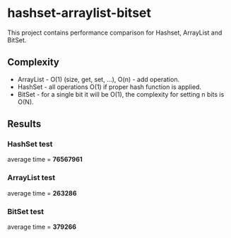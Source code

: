 # hashset-arraylist-bitset
This project contains performance comparison for Hashset, ArrayList and BitSet.

## Complexity

* ArrayList - O(1) (size, get, set, ...), O(n) - add operation.
* HashSet - all operations O(1) if proper hash function is applied.
* BitSet - for a single bit it will be O(1), the complexity for setting n bits is O(N).

## Results

### HashSet test
average time = **76567961**

### ArrayList test
average time = **263286**

### BitSet test
average time = **379266**
